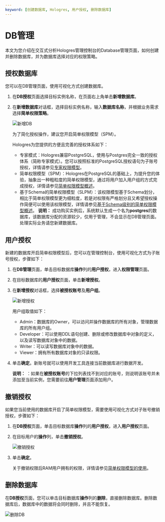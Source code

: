 ```yaml
---
keyword: [创建数据库, Hologres, 用户授权, 删除数据库]
---
```


# DB管理

本文为您介绍在交互式分析Hologres管理控制台的Database管理页面，如何创建并删除数据库，并为数据库选择对应的权限策略。

## 授权数据库

您可以在DB管理页面，使用可视化方式创建数据库。

1.  在**DB授权**页面选择目标实例名称，在页面右上角单击**新增数据库**。

2.  在**新增数据库**对话框，选择目标实例名称，输入**数据库名称**，并根据业务需求选择**简单权限策略**。

    ![新增DB](https://static-aliyun-doc.oss-accelerate.aliyuncs.com/assets/img/zh-CN/3447041261/p275264.png)

    为了简化授权操作，建议您开启简单权限模型（SPM）。

    Hologres为您提供的方便且完善的授权体系如下：

    -   专家模式：Hologres兼容PostgreSQL，使用与Postgres完全一致的授权体系（简称专家模式）。您可以按照标准的PostgreSQL授权语句为子账号授权，详情请参见[专家权限模型](/cn.zh-CN/账号与权限管理/Hologres权限模型/专家权限模型.md)。
    -   简单权限模型（SPM）：Hologres在PostgreSQL的基础上，为提升您的体验，抽象出一种粗粒度的简单权限模型，通过将用户加入用户组的方式完成授权，详情请参见[简单权限模型概述](/cn.zh-CN/账号与权限管理/Hologres权限模型/简单权限模型/简单权限模型概述.md)。
    -   基于Schema的简单权限模型（SLPM）：该权限模型基于Schema划分，相比于简单权限模型更为细粒度，若是对权限有严格划分且又希望授权操作简便可以使用该权限模型，详情请参见[基于Schema级别的简单权限模型概述](/cn.zh-CN/账号与权限管理/Hologres权限模型/基于Schema级别的简单权限模型/基于Schema级别的简单权限模型概述.md)。
    **说明：** 成功购买实例后，系统默认生成一个名为**postgres**的数据库，该数据库分配的资源较少，仅用于管理，不会显示在DB管理页面。处理实际业务请您新建数据库。


## 用户授权

新建的数据库开启简单权限模型后，您可以在管理控制台，使用可视化方式为子账号授权，步骤如下：

1.  在**DB管理**页面，单击目标数据库**操作**列的**用户授权**，进入**权限管理**页面。

2.  在目标数据库的**用户授权**页面，单击**新增授权**。

3.  在**新增授权**对话框，选择**被授权账号**及**用户组**。

    ![新增授权](https://static-aliyun-doc.oss-accelerate.aliyuncs.com/assets/img/zh-CN/3447041261/p275312.png)

    用户组取值如下：

    -   Admin：数据库的Owner，可以访问并操作数据库的所有对象，管理数据库的所有用户组。
    -   Developer：可以使用DDL语句创建、删除或修改数据库中对象的定义，以及读写数据库对象中的数据。
    -   Writer：可以读写数据库对象中的数据。
    -   Viewer：拥有所有数据库对象的只读权限。
4.  单击**确定**。新账号就可以使用开发工具连接当前数据库进行数据开发。

    **说明：** ：如果在**被授权账号**的下拉列表找不到对应的账号，则说明该账号并未添加至当前实例，您需要前往**用户管理**页面添加用户。


## 撤销授权

如果您当前使用的数据库开启了简单权限模型，需要使用可视化方式对子账号撤销授权，步骤如下：

1.  在**DB授权**页面，单击目标数据库**操作**列的**用户授权**，进入**用户授权**页面。

2.  在目标用户的**操作**列，单击**撤销授权**。

    ![撤销授权](https://static-aliyun-doc.oss-accelerate.aliyuncs.com/assets/img/zh-CN/3447041261/p275314.png)

3.  单击**确定**。

    关于撤销权限后RAM用户拥有的权限，详情请参见[简单权限模型的使用](/cn.zh-CN/账号与权限管理/Hologres权限模型/简单权限模型/简单权限模型的使用.md)。


## 删除数据库

在**DB授权**页面，您可以单击目标数据库**操作**列的**删除**，直接删除数据库。删除数据库后，数据库中的数据将会同时删除，并且不能恢复。

![删除DB](https://static-aliyun-doc.oss-accelerate.aliyuncs.com/assets/img/zh-CN/3447041261/p275319.png)

